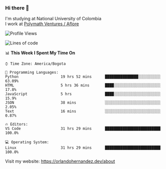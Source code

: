 ### Hi there 👋


<!--**AR4Z/AR4Z** is a ✨ _special_ ✨ repository because its `README.md` (this file) appears on your GitHub profile.

Here are some ideas to get you started:-->
I'm studying at National University of Colombia
<br>
I work at <a href="https://www.aflore.co/">Polymath Ventures / Aflore</a>
<br>

<!--START_SECTION:waka-->
![Profile Views](http://img.shields.io/badge/Profile%20Views-0-blue)

![Lines of code](https://img.shields.io/badge/From%20Hello%20World%20I%27ve%20Written-3.3%20million%20lines%20of%20code-blue)

📊 **This Week I Spent My Time On** 

```text
⌚︎ Time Zone: America/Bogota

💬 Programming Languages: 
Python                   19 hrs 52 mins      ███████████████░░░░░░░░░░   63.09% 
HTML                     5 hrs 36 mins       ████░░░░░░░░░░░░░░░░░░░░░   17.8% 
JavaScript               5 hrs               ████░░░░░░░░░░░░░░░░░░░░░   15.9% 
JSON                     38 mins             ░░░░░░░░░░░░░░░░░░░░░░░░░   2.05% 
Text                     16 mins             ░░░░░░░░░░░░░░░░░░░░░░░░░   0.87%

🔥 Editors: 
VS Code                  31 hrs 29 mins      █████████████████████████   100.0%

💻 Operating System: 
Linux                    31 hrs 29 mins      █████████████████████████   100.0%

```


<!--END_SECTION:waka-->


Visit my website: https://orlandohernandez.dev/about

